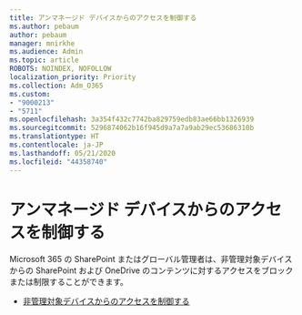```yaml
---
title: アンマネージド デバイスからのアクセスを制御する
ms.author: pebaum
author: pebaum
manager: mnirkhe
ms.audience: Admin
ms.topic: article
ROBOTS: NOINDEX, NOFOLLOW
localization_priority: Priority
ms.collection: Adm_O365
ms.custom:
- "9000213"
- "5711"
ms.openlocfilehash: 3a354f432c7742ba829759edb83ae66bb1326939
ms.sourcegitcommit: 5296874062b16f945d9a7a7a9ab29ec53686310b
ms.translationtype: HT
ms.contentlocale: ja-JP
ms.lasthandoff: 05/21/2020
ms.locfileid: "44358740"
---
```

# <a name="control-access-from-unmanaged-devices"></a>アンマネージド デバイスからのアクセスを制御する

Microsoft 365 の SharePoint またはグローバル管理者は、非管理対象デバイスからの SharePoint および OneDrive のコンテンツに対するアクセスをブロックまたは制限することができます。

- [非管理対象デバイスからのアクセスを制御する](https://docs.microsoft.com/sharepoint/control-access-from-unmanaged-devices)
